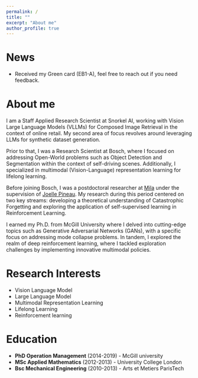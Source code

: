 ```yaml
---
permalink: /
title: ""
excerpt: "About me"
author_profile: true
---
```




News
======
* Received my Green card (EB1-A), feel free to reach out if you need feedback.


About me
======
I am a Staff Applied Research Scientist at Snorkel AI, working with Vision Large Language Models (VLLMs) for Composed Image Retrieval in the context of online retail. My second area of focus revolves around leveraging LLMs for synthetic dataset generation.

Prior to that, I was a Research Scientist at Bosch, where I focused on addressing Open-World problems such as Object Detection and Segmentation within the context of self-driving scenes. Additionally, I specialized in multimodal (Vision-Language) representation learning for lifelong learning.

Before joining Bosch, I was a postdoctoral researcher at [Mila](https://mila.quebec/en/) under the supervision of [Joelle Pineau](https://www.cs.mcgill.ca/~jpineau/). My research during this period centered on two key streams: developing a theoretical understanding of Catastrophic Forgetting and exploring the application of self-supervised learning in Reinforcement Learning.

I earned my Ph.D. from McGill University where I delved into cutting-edge topics such as Generative Adversarial Networks (GANs), with a specific focus on addressing mode collapse problems. In tandem, I explored the realm of deep reinforcement learning, where I tackled exploration challenges by implementing innovative multimodal policies.



Research Interests
======
+  Vision Language Model
+  Large Language Model
+  Multimodal Representation Learning
+  Lifelong Learning  
+  Reinforcement learning


Education
======
+  <i class="fas fa-graduation-cap"></i> **PhD Operation Management** (2014-2019) - McGill university
+  <i class="fas fa-graduation-cap"></i> **MSc Applied Mathematics** (2012-2013) - University College London 
+  <i class="fas fa-graduation-cap"></i> **Bsc Mechanical Engineering** (2010-2013) - Arts et Metiers ParisTech








